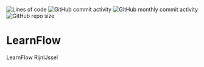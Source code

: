 ![Lines of code](https://img.shields.io/tokei/lines/github/MauriceBoendermaker/donkey?style=flat-square)
![GitHub commit activity](https://img.shields.io/github/commit-activity/y/MauriceBoendermaker/donkey?color=success&style=flat-square)
![GitHub monthly commit activity](https://img.shields.io/github/commit-activity/m/MauriceBoendermaker/donkey?color=success&style=flat-square&label=monthly%20commit%20activity)
![GitHub repo size](https://img.shields.io/github/repo-size/MauriceBoendermaker/donkey?color=critical&style=flat-square)
# LearnFlow
LearnFlow RijnIJssel
